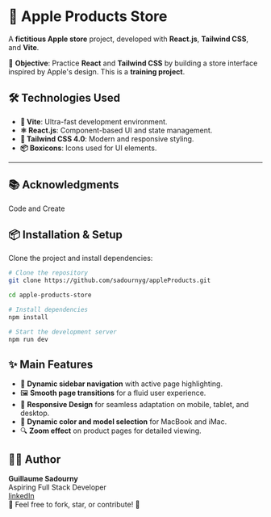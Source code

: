 # 🍏 Apple Products Store

A **fictitious Apple store** project, developed with **React.js**, **Tailwind CSS**, and **Vite**.

🚀 **Objective**: Practice **React** and **Tailwind CSS** by building a store interface inspired by Apple's design. This is a **training project**.

## 🛠 Technologies Used

- **💨 Vite**: Ultra-fast development environment.
- **⚛️ React.js**: Component-based UI and state management.
- **🎨 Tailwind CSS 4.0**: Modern and responsive styling.
- **📦 Boxicons**: Icons used for UI elements.

---

## 📚 **Acknowledgments**

Code and Create

## 📦 Installation & Setup

Clone the project and install dependencies:

```bash
# Clone the repository
git clone https://github.com/sadournyg/appleProducts.git

cd apple-products-store

# Install dependencies
npm install

# Start the development server
npm run dev
```

## ✨ Main Features

- 📌 **Dynamic sidebar navigation** with active page highlighting.
- 🖼️ **Smooth page transitions** for a fluid user experience.
- 📱 **Responsive Design** for seamless adaptation on mobile, tablet, and desktop.
- 🎨 **Dynamic color and model selection** for MacBook and iMac.
- 🔍 **Zoom effect** on product pages for detailed viewing.

## 🧑‍💻 Author

**Guillaume Sadourny**  
Aspiring Full Stack Developer  
[linkedIn](https://www.linkedin.com/in/guillaume-sadourny/)  
💬 Feel free to fork, star, or contribute! 🚀
